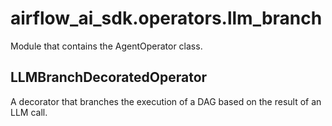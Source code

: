 # airflow_ai_sdk.operators.llm_branch

Module that contains the AgentOperator class.

## LLMBranchDecoratedOperator

A decorator that branches the execution of a DAG based on the result of an LLM call.

